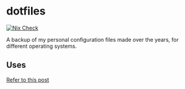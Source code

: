 # dotfiles

[![Nix Check](https://github.com/Yash-Garg/dotfiles/actions/workflows/nix.yaml/badge.svg)](https://github.com/Yash-Garg/dotfiles/actions/workflows/nix.yaml)

A backup of my personal configuration files made over the years, for different operating systems.

## Uses

[Refer to this post](https://yashgarg.dev/blog/uses)
